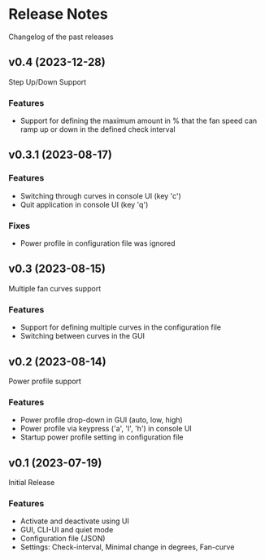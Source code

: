 # Release Notes

Changelog of the past releases

## v0.4 (2023-12-28)

Step Up/Down Support

### Features

- Support for defining the maximum amount in % that the fan speed can ramp up or down in the defined check interval

## v0.3.1 (2023-08-17)

### Features

- Switching through curves in console UI (key 'c')
- Quit application in console UI (key 'q')

### Fixes

- Power profile in configuration file was ignored

## v0.3 (2023-08-15)

Multiple fan curves support

### Features

- Support for defining multiple curves in the configuration file
- Switching between curves in the GUI

## v0.2 (2023-08-14)

Power profile support

### Features

- Power profile drop-down in GUI (auto, low, high)
- Power profile via keypress ('a', 'l', 'h') in console UI
- Startup power profile setting in configuration file

## v0.1 (2023-07-19)

Initial Release

### Features

- Activate and deactivate using UI
- GUI, CLI-UI and quiet mode
- Configuration file (JSON)
- Settings: Check-interval, Minimal change in degrees, Fan-curve
